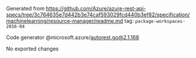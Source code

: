 Generated from https://github.com/Azure/azure-rest-api-specs/tree/3c764635e7d442b3e74caf593029fcd440b3ef82/specification/machinelearning/resource-manager/readme.md tag: `package-workspaces-2016-04`

Code generator @microsoft.azure/autorest.go@2.1.168

No exported changes